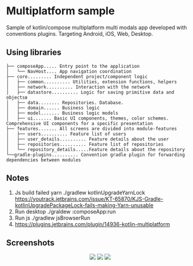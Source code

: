 # Multiplatform sample
Sample of kotlin/compose multiplatform multi modals app developed with conventions plugins. Targeting Android, iOS, Web, Desktop.

## Using libraries

``` text
├── composeApp..... Entry point to the application
│   └── NavHost.... App navigation coordination
├── core......... Independent project/component logic
│   ├── common.......... Utilities, extension functions, helpers
│   ├── network.......... Interaction with the network
│   ├── datastore.......... Logic for saving primitive data and objectsв
│   ├── data........ Repositories. Database.
│   ├── domain...... Business logic
│   ├── model....... Business logic models
│   ├── ui....... Basic UI components, themes, color schemes. Comprehensive UI components for a specific presentation
├── features....... All screens are divided into module-features
│   ├── users.......... Feature list of users
│   ├── user_details.......... Feature details about the user
│   ├── repositories.......... Feature list of repositories
│   └── repository_details.....Feature details about the repository
└──gradle-plugins.......... Convention gradle plugin for forwarding dependencies between modules
```

## Notes
1) Js build failed yarn ./gradlew kotlinUpgradeYarnLock
https://youtrack.jetbrains.com/issue/KT-65870/KJS-Gradle-kotlinUpgradePackageLock-fails-making-Yarn-unusable
2) Run desktop ./graldew :composeApp:run
3) Run js ./gradlew jsBrowserRun
4) https://plugins.jetbrains.com/plugin/14936-kotlin-multiplatform


## Screenshots
<p align="center">
<img src="https://github.com/user-attachments/assets/30ce1f08-b9ae-4f2a-8baf-27c1549b7059"/>
<img src="https://github.com/user-attachments/assets/8d96b474-3677-4796-835a-e5b609b51e53"/>
<img src="https://github.com/user-attachments/assets/8010a8e3-987d-4e15-a5c9-f5d7a0e526bc"/>
</p>
